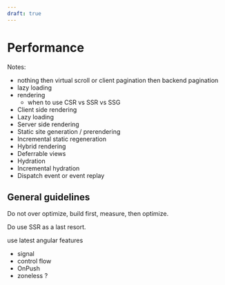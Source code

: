 ```yaml
---
draft: true
---
```


# Performance

Notes:
- nothing then virtual scroll or client pagination then backend pagination
- lazy loading
- rendering
    - when to use CSR vs SSR vs SSG
- Client side rendering
- Lazy loading
- Server side rendering
- Static site generation / prerendering
- Incremental static regeneration
- Hybrid rendering
- Deferrable views
- Hydration
- Incremental hydration
- Dispatch event or event replay

## General guidelines

Do not over optimize, build first, measure, then optimize.

Do use SSR as a last resort.

use latest angular features
- signal
- control flow
- OnPush
- zoneless ?
